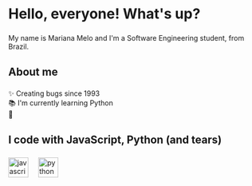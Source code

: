 <h1 align="left">Hello, everyone! What's up?</h1>

###

<p align="left">My name is Mariana Melo and I'm a Software Engineering student, from Brazil.</p>

###

<h2 align="left">About me</h2>

###

<p align="left">✨ Creating bugs since 1993<br>📚 I'm currently learning Python<br>🎯 </p>

###

<h2 align="left">I code with JavaScript, Python (and tears)</h2>

###

<div align="left">
  <img src="https://cdn.jsdelivr.net/gh/devicons/devicon/icons/javascript/javascript-original.svg" height="40" alt="javascript logo"  />
  <img width="12" />
  <img src="https://cdn.jsdelivr.net/gh/devicons/devicon/icons/python/python-original.svg" height="40" alt="python logo"  />
  <img width="12" />
</div>

###
